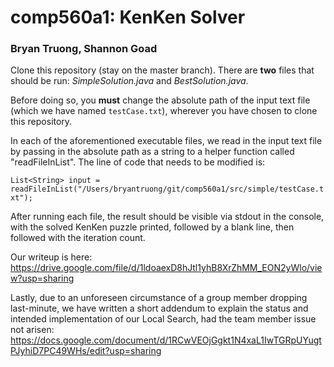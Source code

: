 # comp560a1: KenKen Solver
### Bryan Truong, Shannon Goad

Clone this repository (stay on the master branch). There are **two** files that should be run: *SimpleSolution.java* and *BestSolution.java*.


Before doing so, you **must** change the absolute path of the input text file (which we have named `testCase.txt`), wherever you have chosen to clone this repository. 

In each of the aforementioned executable files, we read in the input text file by passing in the absolute path as a string to a helper function called "readFileInList". The line of code that needs to be modified is:

`List<String> input = readFileInList("/Users/bryantruong/git/comp560a1/src/simple/testCase.txt");`


After running each file, the result should be visible via stdout in the console, with the solved KenKen puzzle printed, followed by a blank line, then followed with the iteration count. 

Our writeup is here: https://drive.google.com/file/d/1ldoaexD8hJtl1yhB8XrZhMM_EON2yWlo/view?usp=sharing

Lastly, due to an unforeseen circumstance of a group member dropping last-minute, we have written a short addendum to explain the status and intended implementation of our Local Search, had the team member issue not arisen: https://docs.google.com/document/d/1RCwVEOjGgkt1N4xaL1IwTGRpUYugtPJyhiD7PC49WHs/edit?usp=sharing
